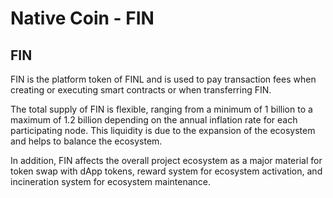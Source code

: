 # Native Coin - FIN

## FIN

FIN is the platform token of FINL  and  is used to pay transaction fees when creating or executing smart contracts or when transferring FIN.

The total supply of FIN is flexible, ranging from a minimum of 1 billion to a maximum of 1.2 billion depending on the annual inflation rate for each participating node. This liquidity is due to the expansion of the ecosystem and helps to balance the ecosystem.

In addition, FIN affects the overall project ecosystem as a major material for token swap with dApp tokens, reward system for ecosystem activation, and incineration system for ecosystem maintenance.
